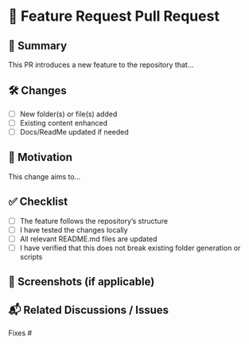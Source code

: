 # 🚀 Feature Request Pull Request

## 📌 Summary

<!-- Provide a brief description of the feature you're adding -->

This PR introduces a new feature to the repository that...

## 🛠️ Changes

- [ ] New folder(s) or file(s) added
- [ ] Existing content enhanced
- [ ] Docs/ReadMe updated if needed

## 🎯 Motivation

<!-- Why is this feature needed? How does it help others using the repo? -->

This change aims to...

## ✅ Checklist

- [ ] The feature follows the repository’s structure
- [ ] I have tested the changes locally
- [ ] All relevant README.md files are updated
- [ ] I have verified that this does not break existing folder generation or scripts

## 📸 Screenshots (if applicable)

<!-- Attach any relevant screenshots or folder views -->

## 📬 Related Discussions / Issues

<!-- Link any related issue/discussion if applicable -->

Fixes #
